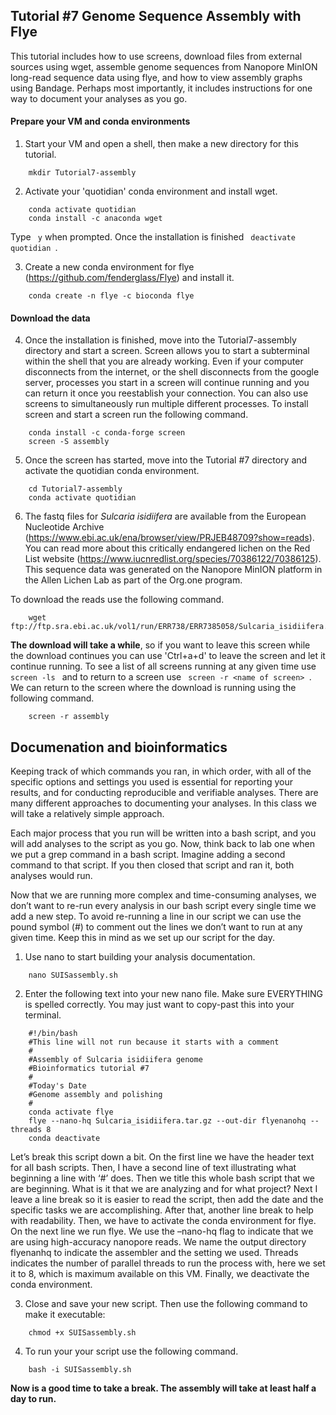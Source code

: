 ## Tutorial #7 Genome Sequence Assembly with Flye

This tutorial includes how to use screens, download files from external sources using wget, assemble genome sequences from Nanopore MinION long-read sequence data using flye, and how to view assembly graphs using Bandage. Perhaps most importantly, it includes instructions for one way to document your analyses as you go. 

#### Prepare your VM and conda environments

1. Start your VM and open a shell, then make a new directory for this tutorial.
<!-- -->
        mkdir Tutorial7-assembly
        
2. Activate your 'quotidian' conda environment and install wget.
<!-- -->
        conda activate quotidian
        conda install -c anaconda wget
Type `  y ` when prompted. Once the installation is finished `  deactivate quotidian  `.

3. Create a new conda environment for flye (https://github.com/fenderglass/Flye) and install it. 
<!-- -->
        conda create -n flye -c bioconda flye
        
#### Download the data

4. Once the installation is finished, move into the Tutorial7-assembly directory and start a screen. Screen allows you to start a subterminal within the shell that you are already working. Even if your computer disconnects from the internet, or the shell disconnects from the google server, processes you start in a screen will continue running and you can return it once you reestablish your connection. You can also use screens to simultaneously run multiple different processes. To install screen and start a screen run the following command.
<!-- -->
        conda install -c conda-forge screen
        screen -S assembly
        
5. Once the screen has started, move into the Tutorial #7 directory and activate the quotidian conda environment.
<!-- -->
        cd Tutorial7-assembly
        conda activate quotidian

6. The fastq files for *Sulcaria isidiifera* are available from the European Nucleotide Archive (https://www.ebi.ac.uk/ena/browser/view/PRJEB48709?show=reads). You can read more about this critically endangered lichen on the Red List website (https://www.iucnredlist.org/species/70386122/70386125). This sequence data was generated on the Nanopore MinION platform in the Allen Lichen Lab as part of the Org.one program.

To download the reads use the following command. 
<!-- -->
        wget ftp://ftp.sra.ebi.ac.uk/vol1/run/ERR738/ERR7385058/Sulcaria_isidiifera.tar.gz

**The download will take a while**, so if you want to leave this screen while the download continues you can use 'Ctrl+a+d' to leave the screen and let it continue running. To see a list of all screens running at any given time use `  screen -ls  ` and to return to a screen use `  screen -r <name of screen>  `. We can return to the screen where the download is running using the following command.
<!-- -->
        screen -r assembly
        
## Documenation and bioinformatics

Keeping track of which commands you ran, in which order, with all of the specific options and settings you used is essential for reporting your results, and for conducting reproducible and verifiable analyses. There are many different approaches to documenting your analyses. In this class we will take a relatively simple approach.

Each major process that you run will be written into a bash script, and you will add analyses to the script as you go. Now, think back to lab one when we put a grep command in a bash script. Imagine adding a second command to that script. If you then closed that script and ran it, both analyses would run. 

Now that we are running more complex and time-consuming analyses, we don’t want to re-run every analysis in our bash script every single time we add a new step. To avoid re-running a line in our script we can use the pound symbol (#) to comment out the lines we don’t want to run at any given time. Keep this in mind as we set up our script for the day. 

1. Use nano to start building your analysis documentation. 
<!-- -->
        nano SUISassembly.sh
2. Enter the following text into your new nano file. Make sure EVERYTHING is spelled correctly. You may just want to copy-past this into your terminal.
<!-- -->
        #!/bin/bash
        #This line will not run because it starts with a comment
        #
        #Assembly of Sulcaria isidiifera genome
        #Bioinformatics tutorial #7
        #
        #Today's Date
        #Genome assembly and polishing
        #
        conda activate flye
        flye --nano-hq Sulcaria_isidiifera.tar.gz --out-dir flyenanohq --threads 8  
        conda deactivate

Let’s break this script down a bit. On the first line we have the header text for all bash scripts. Then, I have a second line of text illustrating what beginning a line with ‘#’ does. Then we title this whole bash script that we are beginning. What is it that we are analyzing and for what project? Next I leave a line break so it is easier to read the script, then add the date and the specific tasks we are accomplishing. After that, another line break to help with readability. Then, we have to activate the conda environment for flye. On the next line we run flye. We use the –nano-hq flag to indicate that we are using high-accuracy nanopore reads. We name the output directory flyenanhq to indicate the assembler and the setting we used. Threads indicates the number of parallel threads to run the process with, here we set it to 8, which is maximum available on this VM. Finally, we deactivate the conda environment.

3. Close and save your new script. Then use the following command to make it executable: 
<!-- -->
        chmod +x SUISassembly.sh

4. To run your your script use the following command.
<!-- -->
        bash -i SUISassembly.sh
**Now is a good time to take a break. The assembly will take at least half a day to run.**
